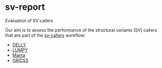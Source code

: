 # sv-report
Evaluation of SV callers

Our aim is to assess the performance of the structural variants (SV) callers that are part of the [sv-callers](https://github.com/GooglingTheCancerGenome/sv-callers) workflow:
* [DELLY](https://github.com/dellytools/delly)
* [LUMPY](https://github.com/arq5x/lumpy-sv)
* [Manta](https://github.com/Illumina/manta)
* [GRIDSS](https://github.com/PapenfussLab/gridss)
